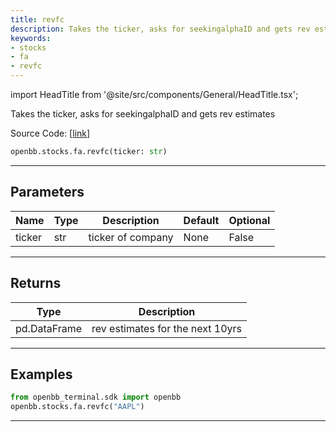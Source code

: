 ```yaml
---
title: revfc
description: Takes the ticker, asks for seekingalphaID and gets rev estimates
keywords:
- stocks
- fa
- revfc
---
```


import HeadTitle from '@site/src/components/General/HeadTitle.tsx';

<HeadTitle title="stocks.fa.revfc - Reference | OpenBB SDK Docs" />

Takes the ticker, asks for seekingalphaID and gets rev estimates

Source Code: [[link](https://github.com/OpenBB-finance/OpenBBTerminal/tree/main/openbb_terminal/stocks/fundamental_analysis/seeking_alpha_model.py#L156)]

```python wordwrap
openbb.stocks.fa.revfc(ticker: str)
```

---

## Parameters

| Name | Type | Description | Default | Optional |
| ---- | ---- | ----------- | ------- | -------- |
| ticker | str | ticker of company | None | False |


---

## Returns

| Type | Description |
| ---- | ----------- |
| pd.DataFrame | rev estimates for the next 10yrs |
---

## Examples

```python
from openbb_terminal.sdk import openbb
openbb.stocks.fa.revfc("AAPL")
```

---

